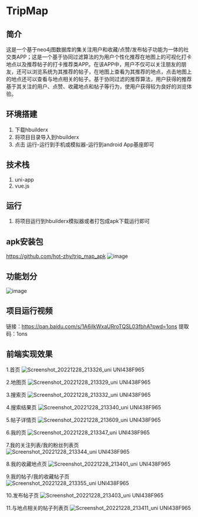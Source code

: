 
# TripMap

## 简介

​       这是一个基于neo4j图数据库的集关注用户和收藏/点赞/发布帖子功能为一体的社交类APP；这是一个基于协同过滤算法的为用户个性化推荐在地图上的可视化打卡地点以及推荐帖子的打卡推荐类APP。在该APP中，用户不仅可以关注朋友的朋友，还可以浏览系统为其推荐的帖子，在地图上查看为其推荐的地点，点击地图上的地点还可以查看与地点相关的帖子。基于协同过滤的推荐算法，用户获得的推荐基于其关注的用户、点赞、收藏地点和帖子等行为，使用户获得较为良好的浏览体验。

## 环境搭建

1. 下载hbuilderx
2. 将项目目录导入到hbuilderx
3. 点击 运行-运行到手机或模拟器-运行到android App基座即可

## 技术栈

1. uni-app
2. vue.js

## 运行

1. 将项目运行到hbuilderx模拟器或者打包成apk下载运行即可


## apk安装包
https://github.com/hot-zhy/trip_map_apk
![image](https://user-images.githubusercontent.com/100272100/209929288-e9ad25a0-2c2f-449f-bb78-432da4b91d2b.png)


## 功能划分

![image](https://user-images.githubusercontent.com/100272100/209806005-c531a182-31f9-4537-a41b-a8354b5b43c3.png)
 
## 项目运行视频
链接：https://pan.baidu.com/s/1A6iIkWxaURroTQSL03fbhA?pwd=1ons 
提取码：1ons

## 前端实现效果

1.首页
![Screenshot_20221228_213326_uni UNI438F965](https://user-images.githubusercontent.com/100272100/209820418-9bc1388a-203f-4612-991d-5de7df0ed70b.jpg)

2.地图页
![Screenshot_20221228_213329_uni UNI438F965](https://user-images.githubusercontent.com/100272100/209820447-3edf6660-345b-4e68-bf91-e9fedb3eb441.jpg)

3.搜索页
![Screenshot_20221228_213332_uni UNI438F965](https://user-images.githubusercontent.com/100272100/209820459-2368ea86-71d1-4922-a8a2-85eecd3a9b6b.jpg)

4.搜索结果页
![Screenshot_20221228_213340_uni UNI438F965](https://user-images.githubusercontent.com/100272100/209820470-81ed7b4e-24f9-4563-a0a5-15dc513efc8c.jpg)

5.帖子详情页
![Screenshot_20221228_213609_uni UNI438F965](https://user-images.githubusercontent.com/100272100/209820512-f36b228b-1fff-4e86-9a6f-0cb054741bb2.jpg)

6.我的页
![Screenshot_20221228_213347_uni UNI438F965](https://user-images.githubusercontent.com/100272100/209820522-dc8903f7-3a1c-4966-80b4-1ca592d1aa5a.jpg)

7.我的关注列表/我的粉丝列表页
![Screenshot_20221228_213344_uni UNI438F965](https://user-images.githubusercontent.com/100272100/209820531-7f193ee5-5963-487c-9431-793685f4a909.jpg)

8.我的收藏地点页
![Screenshot_20221228_213401_uni UNI438F965](https://user-images.githubusercontent.com/100272100/209820542-9924bc5f-ee60-49db-b347-995bf4f4199e.jpg)

9.我的帖子/我的收藏帖子页
![Screenshot_20221228_213355_uni UNI438F965](https://user-images.githubusercontent.com/100272100/209820556-31d399bd-35c1-4e06-92b3-a74d63c8e170.jpg)

10.发布帖子页
![Screenshot_20221228_213403_uni UNI438F965](https://user-images.githubusercontent.com/100272100/209820570-e7fe07bb-92a1-427b-a60c-4a987888b9b7.jpg)

11.与地点相关的帖子列表页
![Screenshot_20221228_213411_uni UNI438F965](https://user-images.githubusercontent.com/100272100/209820584-b67d5549-3ac0-4750-b8fa-20d73d834732.jpg)
